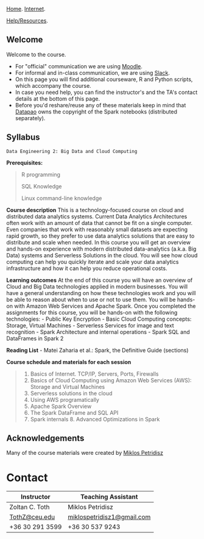 [Home](./README.md).
[Internet](./internet.md).
<!--
[Cloud Computing](./cloud_computing.md).
[Serverless](./serverless.md).
[AWS](./aws.md).
[Spark Overview](./spark_overview.md).
[Spark DataFrame & SQL API](./sparkAPI.md).
[Spark Internals](./spark_internals.md).
[Advanced Optimizations in Spark](spark_optimizations.md).
-->
[Help/Resources](./resources.md).

## Welcome

Welcome to the course. 
* For "official" communication we are using <a href='https://ceulearning.ceu.edu/course/view.php?id=10492' target='_blank'>Moodle</a>.
* For informal and in-class communication, we are using <a href='https://ceu-bizanalytics.slack.com' target='_blank'>Slack</a>. 
* On this page you will find additional courseware, R and Python scripts, which accompany the course.
* In case you need help, you can find the instructor's and the TA's contact details at the bottom of this page.
* Before you'd reshare/reuse any of these materials keep in mind that <a href='https://datapao.com/'>Datapao</a> owns the copyright of the Spark notebooks (distributed separately). 

## Syllabus

    Data Engineering 2: Big Data and Cloud Computing

**Prerequisites:** 

> R programming 
>
> SQL Knowledge
>
> Linux command-line knowledge 

**Course description**
This is a technology-focused course on cloud and distributed data analytics systems. Current Data Analytics Architectures often work with an amount of data that cannot be fit on a single computer. Even companies that work with reasonably small datasets are expecting rapid growth, so they prefer to use data analytics solutions that are easy to distribute and scale when needed. In this course you will get an overview and hands-on experience with modern distributed data-analytics (a.k.a. Big Data) systems and Serverless Solutions in the cloud. You will see how cloud computing can help you quickly iterate and scale your data analytics infrastructure and how it can help you reduce operational costs. 

**Learning outcomes** 
At the end of this course you will have an overview of Cloud and Big Data technologies applied in modern businesses. You will have a general understanding on how these technologies work and you will be able to reason about when to use or not to use them. You will be hands-on with Amazon Web Services and Apache Spark. Once you completed the assignments for this course, you will be hands-on with the following technologies: - Public Key Encryption - Basic Cloud Computing concepts: Storage, Virtual Machines - Serverless Services for image and text recognition - Spark Architecture and internal operations - Spark SQL and DataFrames in Spark 2 

**Reading List** - Matei Zaharia et al.: Spark, the Definitive Guide (sections) 

**Course schedule and materials for each session** 

> 1. Basics of Internet. TCP/IP, Servers, Ports, Firewalls 
> 2. Basics of Cloud Computing using Amazon Web Services (AWS): Storage and Virtual Machines 
> 3. Serverless solutions in the cloud 
> 4. Using AWS programatically
> 5. Apache Spark Overview 
> 6. The Spark DataFrame and SQL API 
> 7. Spark internals 8. Advanced Optimizations in Spark

## Acknowledgements
Many of the course materials were created by <a href="https://www.linkedin.com/in/miklospetridisz/" target="_blank">Miklos Petridisz</a>

# Contact
|Instructor  | Teaching Assistant |
|--|--|
| Zoltan C. Toth | Miklos Petridisz
|TothZ@ceu.edu    | miklospetridisz1@gmail.com
|+36 30 291 3599  | +36 30 537 9243
